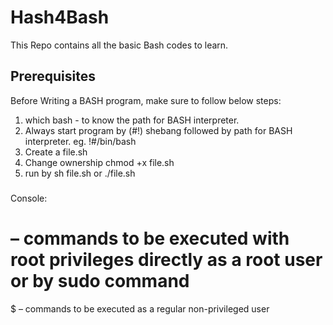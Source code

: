 # Hash4Bash
This Repo contains all the basic Bash codes to learn.

## Prerequisites
Before Writing a BASH program, make sure to follow below steps:

1. which bash - to know the path for BASH interpreter.
2. Always start program by (#!) shebang followed by path for BASH interpreter.
eg. !#/bin/bash
3. Create a file.sh
4. Change ownership chmod +x file.sh
5. run by sh file.sh or ./file.sh

###
Console:
# – commands to be executed with root privileges directly as a root user or by sudo command
$ – commands to be executed as a regular non-privileged user


